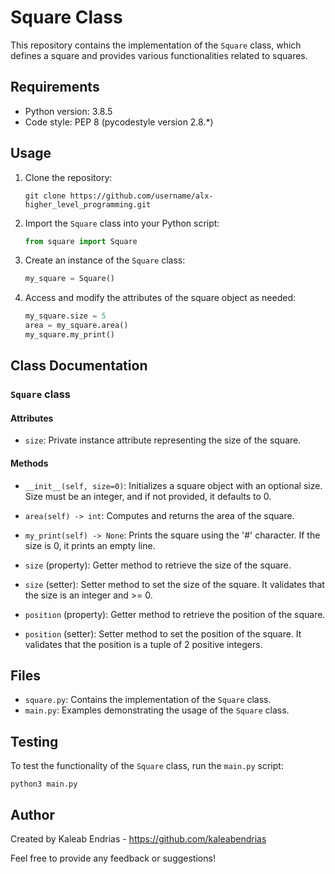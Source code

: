 # Square Class

This repository contains the implementation of the `Square` class, which defines a square and provides various functionalities related to squares.

## Requirements

- Python version: 3.8.5
- Code style: PEP 8 (pycodestyle version 2.8.*)

## Usage

1. Clone the repository:
   ```
   git clone https://github.com/username/alx-higher_level_programming.git
   ```

2. Import the `Square` class into your Python script:
   ```python
   from square import Square
   ```

3. Create an instance of the `Square` class:
   ```python
   my_square = Square()
   ```

4. Access and modify the attributes of the square object as needed:
   ```python
   my_square.size = 5
   area = my_square.area()
   my_square.my_print()
   ```

## Class Documentation

### `Square` class

#### Attributes

- `size`: Private instance attribute representing the size of the square.

#### Methods

- `__init__(self, size=0)`: Initializes a square object with an optional size. Size must be an integer, and if not provided, it defaults to 0.

- `area(self) -> int`: Computes and returns the area of the square.

- `my_print(self) -> None`: Prints the square using the '#' character. If the size is 0, it prints an empty line.

- `size` (property): Getter method to retrieve the size of the square.

- `size` (setter): Setter method to set the size of the square. It validates that the size is an integer and >= 0.

- `position` (property): Getter method to retrieve the position of the square.

- `position` (setter): Setter method to set the position of the square. It validates that the position is a tuple of 2 positive integers.

## Files

- `square.py`: Contains the implementation of the `Square` class.
- `main.py`: Examples demonstrating the usage of the `Square` class.

## Testing

To test the functionality of the `Square` class, run the `main.py` script:
```
python3 main.py
```

## Author

Created by Kaleab Endrias - https://github.com/kaleabendrias

Feel free to provide any feedback or suggestions!
